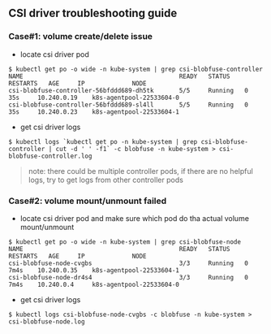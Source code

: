 ## CSI driver troubleshooting guide
### Case#1: volume create/delete issue
 - locate csi driver pod
```console
$ kubectl get po -o wide -n kube-system | grep csi-blobfuse-controller
NAME                                           READY   STATUS    RESTARTS   AGE     IP             NODE
csi-blobfuse-controller-56bfddd689-dh5tk       5/5     Running   0          35s     10.240.0.19    k8s-agentpool-22533604-0
csi-blobfuse-controller-56bfddd689-sl4ll       5/5     Running   0          35s     10.240.0.23    k8s-agentpool-22533604-1
```
 - get csi driver logs
```console
$ kubectl logs `kubectl get po -n kube-system | grep csi-blobfuse-controller | cut -d ' ' -f1` -c blobfuse -n kube-system > csi-blobfuse-controller.log
```
> note: there could be multiple controller pods, if there are no helpful logs, try to get logs from other controller pods

### Case#2: volume mount/unmount failed
 - locate csi driver pod and make sure which pod do tha actual volume mount/unmount
```console
$ kubectl get po -o wide -n kube-system | grep csi-blobfuse-node
NAME                                           READY   STATUS    RESTARTS   AGE     IP             NODE
csi-blobfuse-node-cvgbs                        3/3     Running   0          7m4s    10.240.0.35    k8s-agentpool-22533604-1
csi-blobfuse-node-dr4s4                        3/3     Running   0          7m4s    10.240.0.4     k8s-agentpool-22533604-0
```

 - get csi driver logs
```console
$ kubectl logs csi-blobfuse-node-cvgbs -c blobfuse -n kube-system > csi-blobfuse-node.log
```
